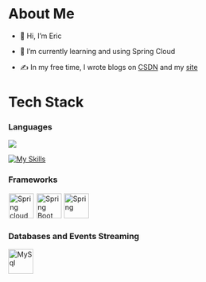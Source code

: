 <!---
PearlyWave/PearlyWave is a ✨ special ✨ repository because its `README.md` (this file) appears on your GitHub profile.
You can click the Preview link to take a look at your changes.
--->
# About Me
- 👋 Hi, I’m Eric
<!-- - 👀 I’m interested in ... -->
- 🌱 I’m currently learning and using Spring Cloud
<!-- - 💞️ I’m looking to collaborate on ... -->
<!-- - 📫 How to reach me ... -->
- ✍ In my free time, I wrote blogs on [CSDN](https://blog.csdn.net/LonelyObserver) and my [site](https://ericji.net/)
# Tech Stack
### Languages
<div>
  <img src="https://img.shields.io/badge/Java-ED8B00?style=for-the-badge&logo=java&logoColor=white" />
</div>

[![My Skills](https://skillicons.dev/icons?i=java&theme=dark)](https://skillicons.dev)

### Frameworks
<div>
  <img title="Spring cloud" src="https://avatars.githubusercontent.com/u/8216893?s=200&v=4" width="50px" style="border: 1px solid white">
  <img title="Spring Boot" src="https://pbs.twimg.com/profile_images/1235868806079057921/fTL08u_H_400x400.png" width="50px" style="border: 1px solid white">
  <img title="Spring" src="https://logo.letskhabar.com/img?tool=spring" width="50px">
</div>

### Databases and Events Streaming
<div>
  <img title="MySql" src="https://logo.letskhabar.com/img?tool=mysql" width="50px">
<!--   <img title="Microsoft SQL Server" src="https://www.svgrepo.com/show/303229/microsoft-sql-server-logo.svg" width="50px"> -->
<!--   <img title="RabbitMq" src="https://upload.wikimedia.org/wikipedia/commons/7/71/RabbitMQ_logo.svg" width="80px" height="30px" style="border: 1px solid white">
  <img title="Kafka" src="https://pbs.twimg.com/profile_images/781633389577195521/kazUJooF_400x400.jpg" width="40px" height="50px" style="border: 1px solid white">

</div>

<!-- ### Other Stuffs -->


<!-- inspired by https://github.com/dhananjay12/dhananjay12 -->
